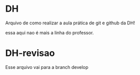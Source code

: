 # DH


Arquivo de como realizar a aula prática de git e github da DH!

essa aqui nao é mais a linha do professor.
# DH-revisao
Esse arquivo vai para a branch develop